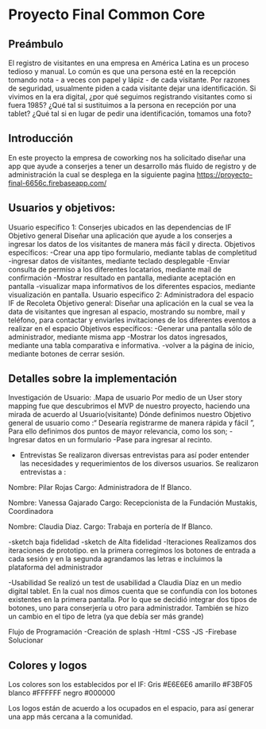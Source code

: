 # Proyecto Final Common Core
## Preámbulo
El registro de visitantes en una empresa en América Latina es un proceso tedioso y manual. Lo común es que una persona esté en la recepción tomando nota - a veces con papel y lápiz - de cada visitante. Por razones de seguridad, usualmente piden a cada visitante dejar una identificación. Si vivimos en la era digital, ¿por qué seguimos registrando visitantes como si fuera 1985? ¿Qué tal si sustituimos a la persona en recepción por una tablet? ¿Qué tal si en lugar de pedir una identificación, tomamos una foto? 

## Introducción
En este proyecto la empresa de coworking nos ha solicitado diseñar una app que ayude a conserjes a tener un desarrollo más fluido de registro y de administración la cual se desplega en la siguiente pagina https://proyecto-final-6656c.firebaseapp.com/


## Usuarios y objetivos:

Usuario especifico 1:
Conserjes ubicados en las dependencias de IF
Objetivo general
Diseñar una aplicación que ayude a los conserjes a ingresar los datos de los visitantes de manera más fácil y directa.
Objetivos específicos:
-Crear una app tipo formulario, mediante tablas de completitud
-ingresar datos de visitantes, mediante teclado desplegable
-Enviar consulta de permiso a los diferentes locatarios, mediante mail de confirmación
-Mostrar resultado en pantalla, mediante aceptación en pantalla
-visualizar mapa informativos de los diferentes espacios, mediante visualización en pantalla. 
Usuario especifico 2:
Administradora del espacio IF de Recoleta
Objetivo general:
Diseñar una aplicación en la cual se vea la data de visitantes que ingresan al espacio, mostrando su nombre, mail y teléfono, para contactar y enviarles invitaciones de los diferentes eventos a realizar en el espacio
Objetivos específicos:
-Generar una pantalla sólo de administrador, mediante misma app
-Mostrar los datos ingresados, mediante una tabla comparativa e informativa.
-volver a la página de inicio, mediante botones de cerrar sesión.


## Detalles sobre la implementación

Investigación de Usuario:
.Mapa de usuario
 Por medio de un User story mapping fue que descubrimos el MVP de nuestro proyecto, haciendo una mirada de acuerdo al Usuario(visitante)
Dónde definimos nuestro Objetivo general de usuario como :“ Desearía registrarme de manera rápida y fácil ”, 
Para ello definimos dos puntos de mayor relevancia, como los son;
-Ingresar datos en un formulario
-Pase para ingresar al recinto.

- Entrevistas
Se realizaron diversas entrevistas para así poder entender las necesidades y requerimientos de los diversos usuarios. 
Se realizaron entrevistas a :

Nombre: Pilar Rojas
Cargo: Administradora de If Blanco.

Nombre: Vanessa Gajarado
Cargo: Recepcionista de la Fundación Mustakis, Coordinadora 

Nombre: Claudia Diaz.
Cargo: Trabaja en portería de If Blanco.

-sketch baja fidelidad
-sketch de Alta fidelidad
-Iteraciones 
Realizamos dos iteraciones de prototipo.
en la primera corregimos los botones de entrada a cada sesión
 y en la segunda agrandamos las letras e incluimos la plataforma del administrador

-Usabilidad
Se realizó un test de usabilidad a Claudia Díaz en un medio digital tablet.
En la cual nos dimos cuenta que se confundía con los botones existentes en la primera pantalla. Por lo que se decidió integrar dos tipos de botones, uno para conserjería u otro para administrador.
También se hizo un cambio en el tipo de letra (ya que debía ser más grande)

Flujo de Programación 
-Creación de splash
-Html
-CSS
-JS
-Firebase
 Solucionar 

## Colores y logos

Los colores son los establecidos por el IF:
Gris #E6E6E6
amarillo #F3BF05
blanco #FFFFFF
negro #000000
 
Los logos están de acuerdo a los ocupados en el espacio, para así generar una app más cercana a la comunidad.

